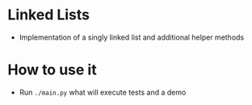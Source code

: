 # Linked Lists

- Implementation of a singly linked list and additional helper methods

# How to use it

- Run `./main.py` what will execute tests and a demo
